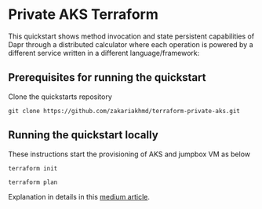 # Private AKS Terraform
This quickstart shows method invocation and state persistent capabilities of Dapr through a distributed calculator where each operation is powered by a different service written in a different language/framework:

## Prerequisites for running the quickstart
Clone the quickstarts repository
   ```
   git clone https://github.com/zakariakhmd/terraform-private-aks.git
   ```

## Running the quickstart locally

These instructions start the provisioning of AKS and jumpbox VM as below
   ```
   terraform init
   ```
   ```
   terraform plan
   ```

Explanation in details in this [medium article](https://medium.com/@paveltuzov/create-a-fully-private-aks-infrastructure-with-terraform-e92358f0bf65?source=friends_link&sk=124faab1bb557c25c0ed536ae09af0a3).